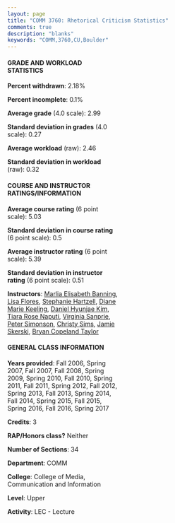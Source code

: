 ```yaml
---
layout: page
title: "COMM 3760: Rhetorical Criticism Statistics"
comments: true
description: "blanks"
keywords: "COMM,3760,CU,Boulder"
---
```

<head>
<script src="https://ajax.googleapis.com/ajax/libs/jquery/2.1.3/jquery.min.js"></script>
<script src="https://dl.dropboxusercontent.com/s/pc42nxpaw1ea4o9/highcharts.js?dl=0"></script>
<!-- <script src="../assets/js/highcharts.js"></script> -->
<style type="text/css">@font-face {
	font-family: "Bebas Neue";
	src: url(https://www.filehosting.org/file/details/544349/BebasNeue Regular.otf) format("opentype");
	}
	h1.Bebas { 
		font-family: "Bebas Neue", Verdana, Tahoma;
	}
</style>
</head>
<body>
	<div id="container" style="float: right; width: 45%; height: 88%; margin-left: 2.5%; margin-right: 2.5%;"></div>
	<script language="JavaScript">
		$(document).ready(function() {
		var chart = {type: 'column'};
		var title = {text: 'Grade Distribution'};
		var xAxis = {categories: ['A','B','C','D','F'],crosshair: true};
		var yAxis = {min: 0,title: {text: 'Percentage'}};
		var tooltip = {headerFormat: '<center><b><span style="font-size:20px">{point.key}</span></b></center>',
		               pointFormat: '<td style="padding:0"><b>{point.y:.1f}%</b></td>',
		               footerFormat: '</table>',shared: true,useHTML: true};
		var plotOptions = {column: {pointPadding: 0.0,borderWidth: 0}};  
		var credits = {enabled: false};var series= [{name: 'Percent',data: [31.35,47.28,15.37,2.99,2.76,]}];
		var json = {};
		json.chart = chart;
		json.title = title;
		json.tooltip = tooltip;
		json.xAxis = xAxis;
		json.yAxis = yAxis;  
		json.series = series;
		json.plotOptions = plotOptions;  
		json.credits = credits;
		$('#container').highcharts(json);
	});
	</script>
</body>
			   
#### GRADE AND WORKLOAD STATISTICS

**Percent withdrawn**: 2.18%

**Percent incomplete**: 0.1%

**Average grade** (4.0 scale): 2.99

**Standard deviation in grades** (4.0 scale): 0.27

**Average workload** (raw): 2.46

**Standard deviation in workload** (raw): 0.32

#### COURSE AND INSTRUCTOR RATINGS/INFORMATION

**Average course rating** (6 point scale): 5.03

**Standard deviation in course rating** (6 point scale): 0.5

**Average instructor rating** (6 point scale): 5.39

**Standard deviation in instructor rating** (6 point scale): 0.51

**Instructors**: <a href='../../instructors/Marlia_Elisabeth_Banning'>Marlia Elisabeth Banning</a>, <a href='../../instructors/Lisa_Flores'>Lisa Flores</a>, <a href='../../instructors/Stephanie_Hartzell'>Stephanie Hartzell</a>, <a href='../../instructors/Diane_Marie_Keeling'>Diane Marie Keeling</a>, <a href='../../instructors/Daniel_Hyunjae_Kim'>Daniel Hyunjae Kim</a>, <a href='../../instructors/Tiara_Rose_Naputi'>Tiara Rose Naputi</a>, <a href='../../instructors/Virginia_Sanprie'>Virginia Sanprie</a>, <a href='../../instructors/Peter_Simonson'>Peter Simonson</a>, <a href='../../instructors/Christy_Sims'>Christy Sims</a>, <a href='../../instructors/Jamie_Skerski'>Jamie Skerski</a>, <a href='../../instructors/Bryan_Copeland_Taylor'>Bryan Copeland Taylor</a>

#### GENERAL CLASS INFORMATION

**Years provided**: Fall 2006, Spring 2007, Fall 2007, Fall 2008, Spring 2009, Spring 2010, Fall 2010, Spring 2011, Fall 2011, Spring 2012, Fall 2012, Spring 2013, Fall 2013, Spring 2014, Fall 2014, Spring 2015, Fall 2015, Spring 2016, Fall 2016, Spring 2017

**Credits**: 3

**RAP/Honors class?** Neither

**Number of Sections**: 34

**Department**: COMM

**College**: College of Media, Communication and Information

**Level**: Upper

**Activity**: LEC - Lecture
